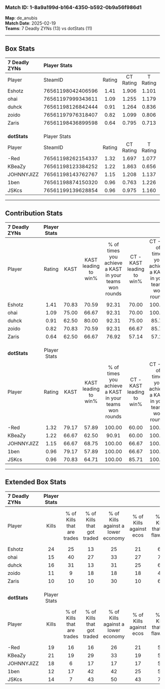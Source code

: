 ### Match ID: 1-8a9a199d-b164-4350-b592-0b9a56f986d1  
**Map**: de_anubis  
**Match Date**: 2025-02-19  
**Teams**: 7 Deadly ZYNs (13) vs dotStats (11)  

---  

## Box Stats  

| **7 Deadly ZYNs** | Player Stats      |        |           |          |       |      |       |         |        |      |     |
| :- | :- | :-: | :-: | :-: | :-: | :-: | :-: | :-: | :-: | :-: | :-: |
| Player            | SteamID           | Rating | CT Rating | T Rating | KAST  | ADR  | Kills | Assists | Deaths | K/D  | HS% |
| Eshotz            | 76561198042406596 |  1.41  |   1.906   |  1.101   | 70.83 | 96.6 |  24   |    4    |   16   | 1.50 | 58  |
| ohai              | 76561197999343611 |  1.09  |   1.255   |  1.179   | 75.00 | 69.3 |  15   |    7    |   14   | 1.07 | 53  |
| duhck             | 76561198126842444 |  0.91  |   1.264   |  0.836   | 62.50 | 76.0 |  16   |    5    |   20   | 0.80 | 56  |
| zoido             | 76561197976318407 |  0.82  |   1.099   |  0.806   | 70.83 | 60.4 |  11   |    6    |   17   | 0.65 | 72  |
| Zaris             | 76561198436899598 |  0.64  |   0.795   |  0.713   | 62.50 | 46.2 |  10   |    4    |   18   | 0.56 | 80  |
|                   |                   |        |           |          |       |      |       |         |        |      |     |
|                   |                   |        |           |          |       |      |       |         |        |      |     |
|                   |                   |        |           |          |       |      |       |         |        |      |     |
| **dotStats**      | Player Stats      |        |           |          |       |      |       |         |        |      |     |
| Player            | SteamID           | Rating | CT Rating | T Rating | KAST  | ADR  | Kills | Assists | Deaths | K/D  | HS% |
| -Red              | 76561198262154337 |  1.32  |   1.697   |  1.077   | 79.17 | 88.3 |  19   |    6    |   14   | 1.36 | 68  |
| KBeaZy            | 76561198123384252 |  1.22  |   1.863   |  0.656   | 66.67 | 69.8 |  21   |    5    |   15   | 1.40 | 19  |
| JOHNNYJIZZ        | 76561198143762767 |  1.15  |   1.208   |  1.137   | 66.67 | 78.8 |  18   |    3    |   14   | 1.29 | 38  |
| 1ben              | 76561198874150320 |  0.96  |   0.763   |  1.226   | 79.17 | 62.7 |  12   |    6    |   15   | 0.80 | 50  |
| JSKcs             | 76561199139628854 |  0.96  |   0.975   |  1.160   | 70.83 | 80.7 |  14   |    9    |   19   | 0.74 | 21  |
---  

## Contribution Stats  

| **7 Deadly ZYNs** | Player Stats |       |                      |                                                        |                           |                                                             |                          |                                                            |
| :- | :-: | :-: | :-: | :-: | :-: | :-: | :-: | :-: |
| Player            |    Rating    | KAST  | KAST leading to win% | % of times you achieve a KAST in your teams won rounds | CT - KAST leading to win% | CT - % of times you achieve a KAST in your teams won rounds | T - KAST leading to win% | T - % of times you achieve a KAST in your teams won rounds |
| Eshotz            |     1.41     | 70.83 |        70.59         |                         92.31                          |           70.00           |                           100.00                            |          71.43           |                           83.33                            |
| ohai              |     1.09     | 75.00 |        66.67         |                         92.31                          |           70.00           |                           100.00                            |          62.50           |                           83.33                            |
| duhck             |     0.91     | 62.50 |        80.00         |                         92.31                          |           75.00           |                            85.71                            |          85.71           |                           100.00                           |
| zoido             |     0.82     | 70.83 |        70.59         |                         92.31                          |           66.67           |                            85.71                            |          75.00           |                           100.00                           |
| Zaris             |     0.64     | 62.50 |        66.67         |                         76.92                          |           57.14           |                            57.14                            |          75.00           |                           100.00                           |
|                   |              |       |                      |                                                        |                           |                                                             |                          |                                                            |
|                   |              |       |                      |                                                        |                           |                                                             |                          |                                                            |
|                   |              |       |                      |                                                        |                           |                                                             |                          |                                                            |
| **dotStats**      | Player Stats |       |                      |                                                        |                           |                                                             |                          |                                                            |
| Player            |    Rating    | KAST  | KAST leading to win% | % of times you achieve a KAST in your teams won rounds | CT - KAST leading to win% | CT - % of times you achieve a KAST in your teams won rounds | T - KAST leading to win% | T - % of times you achieve a KAST in your teams won rounds |
| -Red              |     1.32     | 79.17 |        57.89         |                         100.00                         |           60.00           |                           100.00                            |          55.56           |                           100.00                           |
| KBeaZy            |     1.22     | 66.67 |        62.50         |                         90.91                          |           60.00           |                           100.00                            |          66.67           |                           80.00                            |
| JOHNNYJIZZ        |     1.15     | 66.67 |        68.75         |                         100.00                         |           66.67           |                           100.00                            |          71.43           |                           100.00                           |
| 1ben              |     0.96     | 79.17 |        57.89         |                         100.00                         |           66.67           |                           100.00                            |          50.00           |                           100.00                           |
| JSKcs             |     0.96     | 70.83 |        64.71         |                         100.00                         |           85.71           |                           100.00                            |          50.00           |                           100.00                           |
---  

## Extended Box Stats  

| **7 Deadly ZYNs** | Player Stats |                            |                            |                                    |                         |                              |                                 |        |                             |                                     |                          |                               |                            |
| :- | :-: | :-: | :-: | :-: | :-: | :-: | :-: | :-: | :-: | :-: | :-: | :-: | :-: |
| Player            |    Kills     | % of Kills that are trades | % of Kills that got traded | % of Kills against a lower economy | % of Kills against ecos | % of Kills that are flawless | % of Kills that are close duels | Deaths | % of Deaths that get traded | % of Deaths against a lower economy | % of Deaths against ecos | % of Deaths that are flawless | % of Deaths that are close |
| Eshotz            |      24      |             25             |             13             |                 25                 |           21            |              67              |                0                |   16   |             25              |                  0                  |            0             |              69               |             0              |
| ohai              |      15      |             40             |             27             |                 33                 |           27            |              73              |                0                |   14   |             14              |                  7                  |            0             |              64               |             7              |
| duhck             |      16      |             31             |             13             |                 31                 |           25            |              69              |                0                |   20   |             30              |                  5                  |            0             |              65               |             0              |
| zoido             |      11      |             9              |             18             |                 18                 |           18            |              45              |               18                |   17   |             35              |                  6                  |            0             |              41               |             6              |
| Zaris             |      10      |             10             |             10             |                 30                 |           10            |              60              |                0                |   18   |             28              |                  6                  |            6             |              56               |             6              |
|                   |              |                            |                            |                                    |                         |                              |                                 |        |                             |                                     |                          |                               |                            |
|                   |              |                            |                            |                                    |                         |                              |                                 |        |                             |                                     |                          |                               |                            |
|                   |              |                            |                            |                                    |                         |                              |                                 |        |                             |                                     |                          |                               |                            |
| **dotStats**      | Player Stats |                            |                            |                                    |                         |                              |                                 |        |                             |                                     |                          |                               |                            |
| Player            |    Kills     | % of Kills that are trades | % of Kills that got traded | % of Kills against a lower economy | % of Kills against ecos | % of Kills that are flawless | % of Kills that are close duels | Deaths | % of Deaths that get traded | % of Deaths against a lower economy | % of Deaths against ecos | % of Deaths that are flawless | % of Deaths that are close |
| -Red              |      19      |             16             |             16             |                 26                 |           21            |              53              |               11                |   14   |             21              |                 21                  |            0             |              57               |             7              |
| KBeaZy            |      21      |             19             |             29             |                 33                 |           19            |              57              |                0                |   15   |             13              |                 20                  |            0             |              60               |             0              |
| JOHNNYJIZZ        |      18      |             6              |             17             |                 17                 |           17            |              56              |                0                |   14   |              7              |                 29                  |            7             |              86               |             0              |
| 1ben              |      12      |             17             |             42             |                 42                 |           25            |              58              |                0                |   15   |              7              |                 20                  |            7             |              67               |             0              |
| JSKcs             |      14      |             7              |             43             |                 50                 |           43            |              71              |                7                |   19   |             26              |                 21                  |            5             |              47               |             5              |
